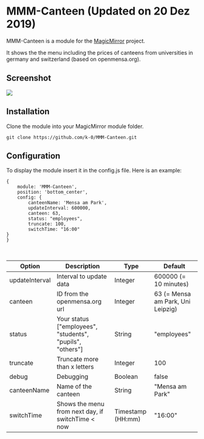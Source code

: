 # MMM-Canteen (Updated on 20 Dez 2019)

MMM-Canteen is a module for the [MagicMirror](https://github.com/MichMich/MagicMirror) project.

It shows the the menu including the prices of canteens from universities in germany and switzerland (based on openmensa.org).

## Screenshot
<img src="https://user-images.githubusercontent.com/9365668/69614485-7a552b80-1033-11ea-8885-54cd76336ca0.png"/>

## Installation
Clone the module into your MagicMirror module folder.
```
git clone https://github.com/k-0/MMM-Canteen.git

```

## Configuration
To display the module insert it in the config.js file. Here is an example:
```
{
    module: 'MMM-Canteen',
    position: 'bottom_center',
    config: {
        canteenName: 'Mensa am Park',
        updateInterval: 600000,     
        canteen: 63,                        
        status: "employees",               
        truncate: 100,                                      
        switchTime: "16:00"                
}
}
```
<br>

| Option  | Description | Type | Default |
| ------- | --- | --- | --- |
| updateInterval | Interval to update data | Integer | 600000 (= 10 minutes) |
| canteen | ID from the openmensa.org url | Integer | 63 (= Mensa am Park, Uni Leipzig) |
| status | Your status ["employees", "students", "pupils", "others"] | String | "employees" |
| truncate | Truncate more than x letters   | Integer | 100 |
| debug | Debugging | Boolean | false |
| canteenName | Name of the canteen | String | "Mensa am Park" |
| switchTime | Shows the menu from next day, if switchTime < now | Timestamp (HH:mm) | "16:00" |
